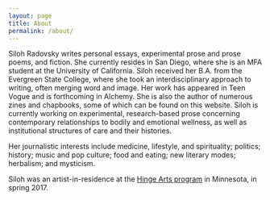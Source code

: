 ```yaml
---
layout: page
title: About
permalink: /about/
---
```

Siloh Radovsky writes personal essays, experimental prose and prose poems, and fiction. She currently resides in San Diego, where she is an MFA student at the University of California. Siloh received her B.A. from the Evergreen State College, where she took an interdisciplinary approach to writing, often merging word and image. Her work has appeared in Teen Vogue and is forthcoming in Alchemy. She is also the author of numerous zines and chapbooks, some of which can be found on this website. Siloh is currently working on experimental, research-based prose concerning contemporary relationships to bodily and emotional wellness, as well as institutional structures of care and their histories.

Her journalistic interests include medicine, lifestyle, and spirituality; politics; history; music and pop culture; food and eating; new literary modes; herbalism; and mysticism.

Siloh was an artist-in-residence at the [Hinge Arts program](https://springboardforthearts.org/jobs-opportunities/hinge-residency/) in Minnesota, in spring 2017.
